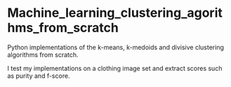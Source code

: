 # Machine_learning_clustering_agorithms_from_scratch
Python implementations of the k-means, k-medoids and divisive clustering algorithms from scratch.

I test my implementations on a clothing image set and extract scores such as purity and f-score.
